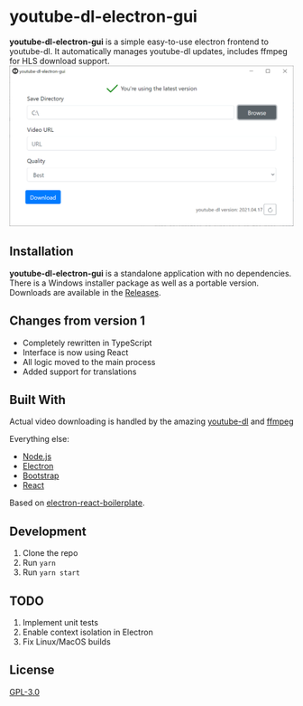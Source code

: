 # youtube-dl-electron-gui

**youtube-dl-electron-gui** is a simple easy-to-use electron frontend to youtube-dl. It automatically manages youtube-dl updates, includes ffmpeg for HLS download support.
![](screenshot.png)

## Installation

**youtube-dl-electron-gui** is a standalone application with no dependencies. There is a Windows installer package as well as a portable version.
Downloads are available in the [Releases](https://github.com/karasevm/youtube-dl-electron-gui/releases/latest).

## Changes from version 1

- Completely rewritten in TypeScript
- Interface is now using React
- All logic moved to the main process
- Added support for translations

## Built With

Actual video downloading is handled by the amazing [youtube-dl](https://github.com/ytdl-org/youtube-dl) and [ffmpeg](https://www.ffmpeg.org/)

Everything else:

- [Node.js](https://github.com/nodejs/node)
- [Electron](https://github.com/electron/electron)
- [Bootstrap](https://getbootstrap.com/)
- [React](https://github.com/facebook/react/)

Based on [electron-react-boilerplate](https://github.com/electron-react-boilerplate/electron-react-boilerplate).

## Development

1. Clone the repo
2. Run `yarn`
3. Run `yarn start`

## TODO

1. Implement unit tests
2. Enable context isolation in Electron
3. Fix Linux/MacOS builds

## License

[GPL-3.0](LICENSE.md)
